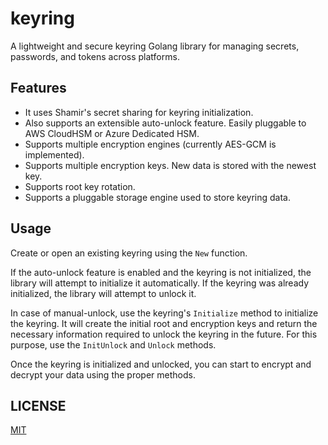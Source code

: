 # keyring

A lightweight and secure keyring Golang library for managing secrets, passwords, and tokens across platforms.

## Features

* It uses Shamir's secret sharing for keyring initialization.
* Also supports an extensible auto-unlock feature. Easily pluggable to AWS CloudHSM or Azure Dedicated HSM.
* Supports multiple encryption engines (currently AES-GCM is implemented).
* Supports multiple encryption keys. New data is stored with the newest key. 
* Supports root key rotation.
* Supports a pluggable storage engine used to store keyring data.

## Usage

Create or open an existing keyring using the `New` function.

If the auto-unlock feature is enabled and the keyring is not initialized, the library will attempt to initialize
it automatically. If the keyring was already initialized, the library will attempt to unlock it.

In case of manual-unlock, use the keyring's `Initialize` method to initialize the keyring. It will create the
initial root and encryption keys and return the necessary information required to unlock the keyring in the future.
For this purpose, use the `InitUnlock` and `Unlock` methods.

Once the keyring is initialized and unlocked, you can start to encrypt and decrypt your data using the proper
methods.

## LICENSE

[MIT](/LICENSE)

